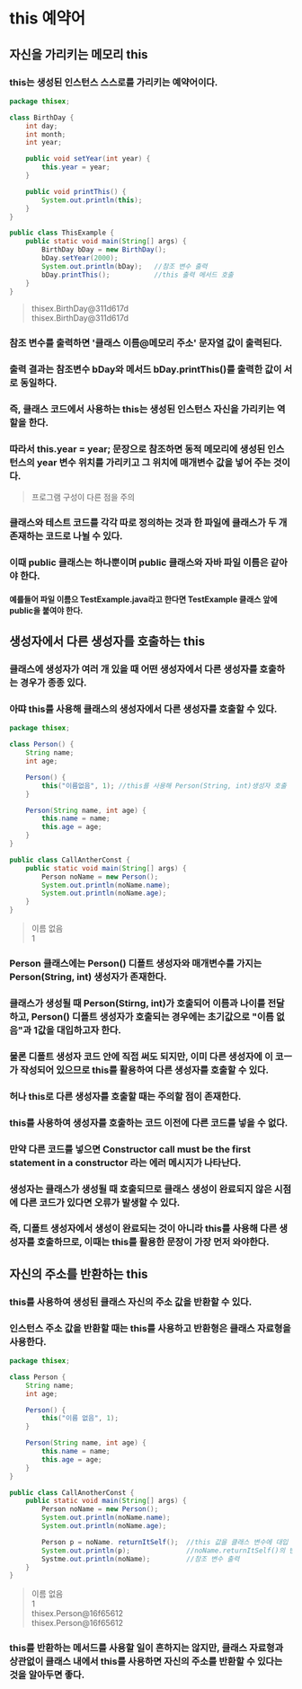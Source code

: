 # this 예약어
## 자신을 가리키는 메모리 this
### this는 생성된 인스턴스 스스로를 가리키는 예약어이다.
```java
package thisex;

class BirthDay {
    int day;
    int month;
    int year;

    public void setYear(int year) {
        this.year = year;
    }

    public void printThis() {
        System.out.println(this);
    }
}

public class ThisExample {
    public static void main(String[] args) {
        BirthDay bDay = new BirthDay();
        bDay.setYear(2000);
        System.out.println(bDay);   //참조 변수 출력
        bDay.printThis();           //this 출력 메서드 호출
    }
}
```
>thisex.BirthDay@311d617d\
thisex.BirthDay@311d617d
### 참조 변수를 출력하면 '클래스 이름@메모리 주소' 문자열 값이 출력된다.
### 출력 결과는 참조변수 bDay와 메서드 bDay.printThis()를 출력한 값이 서로 동일하다.
### 즉, 클래스 코드에서 사용하는 this는 생성된 인스턴스 자신을 가리키는 역할을 한다.
### 따라서 this.year = year; 문장으로 참조하면 동적 메모리에 생성된 인스턴스의 year 변수 위치를 가리키고 그 위치에 매개변수 값을 넣어 주는 것이다.
> 프로그램 구성이 다른 점을 주의
### 클래스와 테스트 코드를 각각 따로 정의하는 것과 한 파일에 클래스가 두 개 존재하는 코드로 나뉠 수 있다.
### 이때 public 클래스는 하나뿐이며 public 클래스와 자바 파일 이름은 같아야 한다.
#### 예를들어 파일 이름으 TestExample.java라고 한다면 TestExample 클래스 앞에 public을 붙여야 한다.
## 생성자에서 다른 생성자를 호출하는 this
### 클래스에 생성자가 여러 개 있을 때 어떤 생성자에서 다른 생성자를 호출하는 경우가 종종 있다.
### 아땨 this를 사용해 클래스의 생성자에서 다른 생성자를 호출할 수 있다.
```java
package thisex;

class Person() {
    String name;
    int age;

    Person() {
        this("이름없음", 1); //this를 사용해 Person(String, int)생성자 호출
    }

    Person(String name, int age) {
        this.name = name;
        this.age = age;
    }
}

public class CallAntherConst {
    public static void main(String[] args) {
        Person noName = new Person();
        System.out.println(noName.name);
        System.out.println(noName.age);
    }
}
```
>이름 없음\
1
### Person 클래스에는 Person() 디폴트 생성자와 매개변수를 가지는 Person(String, int) 생성자가 존재한다.
### 클래스가 생성될 때 Person(Stirng, int)가 호출되어 이름과 나이를 전달하고, Person() 디폴트 생성자가 호출되는 경우에는 초기값으로 "이름 없음"과 1값을 대입하고자 한다.
### 물론 디폴트 생성자 코드 안에 직접 써도 되지만, 이미 다른 생성자에 이 코ㅡ가 작성되어 있으므로 this를 활용하여 다른 생성자를 호출할 수 있다.
### 허나 this로 다른 생성자를 호출할 때는 주의할 점이 존재한다.
### this를 사용하여 생성자를 호출하는 코드 이전에 다른 코드를 넣을 수 없다.
### 만약 다른 코드를 넣으면 **Constructor call must be the first statement in a constructor** 라는 에러 메시지가 나타난다.
### 생성자는 클래스가 생성될 때 호출되므로 클래스 생성이 완료되지 않은 시점에 다른 코드가 있다면 오류가 발생할 수 있다.
### 즉, 디폴트 생성자에서 생성이 완료되는 것이 아니라 this를 사용해 다른 생성자를 호출하므로, 이때는 this를 활용한 문장이 가장 먼저 와야한다.
## 자신의 주소를 반환하는 this
### this를 사용하여 생성된 클래스 자신의 주소 값을 반환할 수 있다.
### 인스턴스 주소 값을 반환할 때는 this를 사용하고 반환형은 클래스 자료형을 사용한다.
```java
package thisex;

class Person {
    String name;
    int age;

    Person() {
        this("이름 없음", 1);
    }

    Person(String name, int age) {
        this.name = name;
        this.age = age;
    }
}

public class CallAnotherConst {
    public static void main(String[] args) {
        Person noName = new Person();
        System.out.println(noName.name);
        System.out.println(noName.age);

        Person p = noName. returnItSelf();  //this 값을 클래스 변수에 대입
        System.out.println(p);              //noName.returnItSelf()의 반환 값 출력
        Systme.out.println(noName);         //참조 변수 출력
    }
}
```
> 이름 없음\
1\
thisex.Person@16f65612\
thisex.Person@16f65612
### this를 반환하는 메서드를 사용할 일이 흔하지는 않지만, 클래스 자료형과 상관없이 클래스 내에서 this를 사용하면 자신의 주소를 반환할 수 있다는 것을 알아두면 좋다.